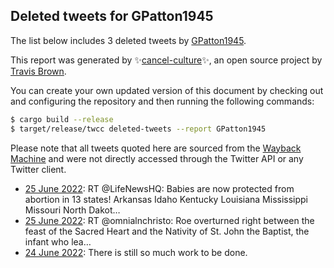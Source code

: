 ## Deleted tweets for GPatton1945

The list below includes 3 deleted tweets by
[GPatton1945](https://twitter.com/GPatton1945).



This report was generated by ✨[cancel-culture](https://github.com/travisbrown/cancel-culture)✨,
an open source project by [Travis Brown](https://twitter.com/travisbrown).

You can create your own updated version of this document by checking out and configuring the
repository and then running the following commands:

```bash
$ cargo build --release
$ target/release/twcc deleted-tweets --report GPatton1945
```

Please note that all tweets quoted here are sourced from the
[Wayback Machine](https://web.archive.org) and were not directly accessed through the Twitter API or
any Twitter client.

* [25 June 2022](https://web.archive.org/web/20220625012555/https://twitter.com/GPatton1945/status/1540506542692134913): RT @LifeNewsHQ: Babies are now protected from abortion in 13 states!  Arkansas Idaho Kentucky  Louisiana  Mississippi Missouri  North Dakot… <!--1540506542692134913-->
* [25 June 2022](https://web.archive.org/web/20220625010453/https://twitter.com/GPatton1945/status/1540501249463881729): RT @omnialnchristo: Roe overturned right between the feast of the Sacred Heart and the Nativity of St. John the Baptist, the infant who lea… <!--1540501249463881729-->
* [24 June 2022](https://web.archive.org/web/20220624152740/https://twitter.com/GPatton1945/status/1540355988129210369): There is still so much work to be done. <!--1540355988129210369-->

